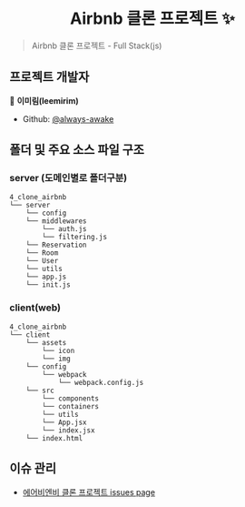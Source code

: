 <h1 align="center">Airbnb 클론 프로젝트 ✨</h1>


> Airbnb 클론 프로젝트 - Full Stack(js)

## 프로젝트 개발자
👤 **이미림(leemirim)**
* Github: [@always-awake](https://github.com/always-awake)

## 폴더 및 주요 소스 파일 구조
### server (도메인별로 폴더구분)
```
4_clone_airbnb
└── server
    └── config
    └── middlewares
        └── auth.js
        └── filtering.js
    └── Reservation
    └── Room
    └── User
    └── utils
    └── app.js
    └── init.js
```

### client(web)
```
4_clone_airbnb
└── client
    └── assets
        └── icon
        └── img
    └── config
        └── webpack    
            └── webpack.config.js
    └── src
        └── components
        └── containers
        └── utils
        └── App.jsx
        └── index.jsx
    └── index.html
```

## 이슈 관리
- [에어비엔비 클론 프로젝트 issues page](https://github.com/always-awake/membership-airbnb/issues)

